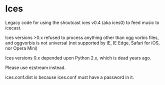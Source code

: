 Ices
====
Legacy code for using the shoutcast ices v0.4 (aka ices0)
to feed music to icecast.

Ices versions >0.x refused to process anything other than ogg vorbis
files, and oggvorbis is not universal (not supported by IE, IE Edge,
Safari for iOS, nor Opera Mini)

Ices versions 0.x depended upon Python 2.x, which is dead years ago.

Please use ezstream instead.

ices.conf.dist is because ices.conf must have a password in it.
